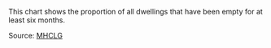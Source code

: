 This chart shows the proportion of all dwellings that have been empty for at least six months.

Source: [MHCLG](https://www.gov.uk/government/statistical-data-sets/live-tables-on-dwelling-stock-including-vacants)